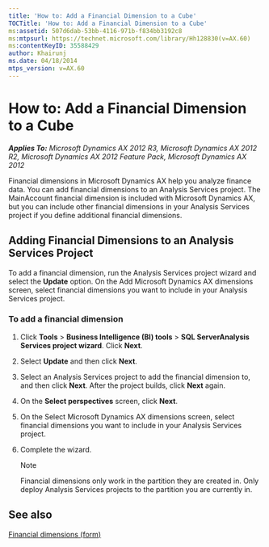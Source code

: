 ```yaml
---
title: 'How to: Add a Financial Dimension to a Cube'
TOCTitle: 'How to: Add a Financial Dimension to a Cube'
ms:assetid: 507d6dab-53bb-4116-971b-f834bb3192c8
ms:mtpsurl: https://technet.microsoft.com/library/Hh128830(v=AX.60)
ms:contentKeyID: 35588429
author: Khairunj
ms.date: 04/18/2014
mtps_version: v=AX.60
---
```


# How to: Add a Financial Dimension to a Cube 


_**Applies To:** Microsoft Dynamics AX 2012 R3, Microsoft Dynamics AX 2012 R2, Microsoft Dynamics AX 2012 Feature Pack, Microsoft Dynamics AX 2012_

Financial dimensions in Microsoft Dynamics AX help you analyze finance data. You can add financial dimensions to an Analysis Services project. The MainAccount financial dimension is included with Microsoft Dynamics AX, but you can include other financial dimensions in your Analysis Services project if you define additional financial dimensions.

## Adding Financial Dimensions to an Analysis Services Project

To add a financial dimension, run the Analysis Services project wizard and select the **Update** option. On the Add Microsoft Dynamics AX dimensions screen, select financial dimensions you want to include in your Analysis Services project.

### To add a financial dimension

1.  Click **Tools** \> **Business Intelligence (BI) tools** \> **SQL ServerAnalysis Services project wizard**. Click **Next**.

2.  Select **Update** and then click **Next**.

3.  Select an Analysis Services project to add the financial dimension to, and then click **Next**. After the project builds, click **Next** again.

4.  On the **Select perspectives** screen, click **Next**.

5.  On the Select Microsoft Dynamics AX dimensions screen, select financial dimensions you want to include in your Analysis Services project.

6.  Complete the wizard.
    

    > [!NOTE]
    > <P>Financial dimensions only work in the partition they are created in. Only deploy Analysis Services projects to the partition you are currently in.</P>



## See also

[Financial dimensions (form)](https://technet.microsoft.com/library/hh209534\(v=ax.60\))

  


